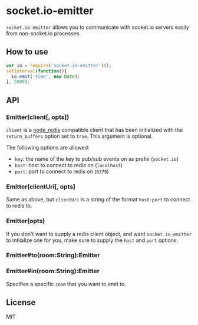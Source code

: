 
# socket.io-emitter

`socket.io-emitter` allows you to communicate with socket.io servers
easily from non-socket.io processes.

## How to use

```js
var io = require('socket.io-emitter')();
setInterval(function(){
  io.emit('time', new Date);
}, 5000);
```

## API

### Emitter(client[, opts])

`client` is a [node_redis](https://github.com/mranney/node_redis)
compatible client that has been initialized with the `return_buffers`
option set to `true`. This argument is optional.

The following options are allowed:

- `key`: the name of the key to pub/sub events on as prefix (`socket.io`)
- `host`: host to connect to redis on (`localhost`)
- `port`: port to connect to redis on (`6379`)

### Emitter(clientUri[, opts]

Same as above, but `clientUri` is a string of the format `host:port`
to connect to redis to.

### Emitter(opts)

If you don't want to supply a redis client object, and want
`socket.io-emitter` to intiialize one for you, make sure to supply the
`host` and `port` options.

### Emitter#to(room:String):Emitter
### Emitter#in(room:String):Emitter

Specifies a specific `room` that you want to emit to.

## License

MIT
